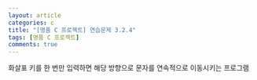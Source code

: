 ```yaml
---
layout: article
categories: c
title: "[명품 C 프로젝트] 연습문제 3.2.4"
tags: [명품 C 프로젝트]
comments: true
---
```


화살표 키를 한 번만 입력하면 해당 방향으로 문자를 연속적으로 이동시키는 프로그램

<script src="https://gist.github.com/junne47/cc299766fc1252c368c8efa9f0beae92.js"></script>
